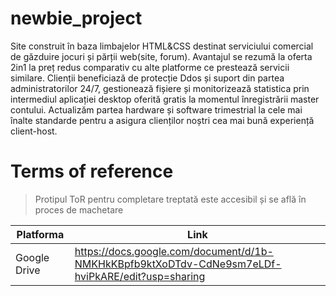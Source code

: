 # newbie_project
Site construit în baza limbajelor HTML&CSS destinat serviciului comercial de găzduire jocuri și părții web(site, forum). Avantajul se rezumă la oferta 2in1 la preț redus comparativ cu alte platforme ce prestează servicii similare. Clienții beneficiază de protecție Ddos și suport din partea administratorilor 24/7, gestionează fișiere și monitorizează statistica prin intermediul aplicației desktop oferită gratis la momentul înregistrării master contului. Actualizăm partea hardware și software trimestrial la cele mai înalte standarde pentru a asigura clienților noștri cea mai bună experiență client-host.

# Terms of reference
> Protipul ToR pentru completare treptată 
> este accesibil și se află în proces de machetare

| Platforma | Link |
| ------ | ------ |
| Google Drive | https://docs.google.com/document/d/1b-NMKHkKBpfb9ktXoDTdv-CdNe9sm7eLDf-hviPkARE/edit?usp=sharing |
